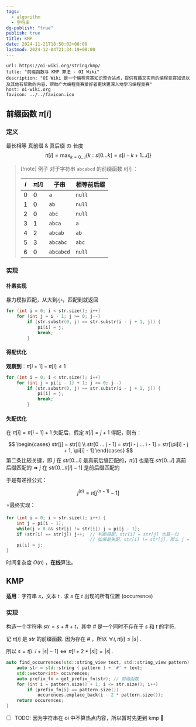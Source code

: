 ```yaml
---
tags:
  - algorithm
  - 字符串
dg-publish: "true"
publish: true
title: KMP
date: 2024-11-21T18:50:02+08:00
lastmod: 2024-12-04T21:34:19+08:00
---
```


```cardlink
url: https://oi-wiki.org/string/kmp/
title: "前缀函数与 KMP 算法 - OI Wiki"
description: "OI Wiki 是一个编程竞赛知识整合站点，提供有趣又实用的编程竞赛知识以及其他有帮助的内容，帮助广大编程竞赛爱好者更快更深入地学习编程竞赛"
host: oi-wiki.org
favicon: ../../favicon.ico
```

## 前缀函数 $\pi[i]$

### 定义

最长相等 真前缀 & 真后缀 の 长度
$$
\pi[i] = \max_{k=0...i}\{{k: s[0 ... k] = s[i - k + 1 ... i]}\}
$$

> [!note] 例子
> 对于字符串 `abcabcd` 的前缀函数 $\pi[i]$ ：
> 
> | $i$ | $\pi[i]$ | 子串        | 相等前后缀  |
> | --- | -------- | --------- | ------ |
> | 0   | 0        | `a`       | `null` |
> | 1   | 0        | `ab`      | `null` |
> | 2   | 0        | `abc`     | `null` |
> | 3   | 1        | `abca`    | `a`    |
> | 4   | 2        | `abcab`   | `ab`   |
> | 5   | 3        | `abcabc`  | `abc`  |
> | 6   | 0        | `abcabcd` | `null` |

### 实现

#### 朴素实现

暴力模拟匹配，从大到小，匹配到就返回

```cpp
for (int i = 0; i < str.size(); i++)
	for (int j = i - 1; j >= 0; j--)
		if (str.substr(0, j) == str.substr(i - j + 1, j)) {
			pi[i] = j;
			break;
		}
```

#### 得配优化

**观察到**：$\pi[i + 1] - \pi[i] \le 1$

```cpp
for (int i = 0; i < str.size(); i++)
	for (int j = pi[i - 1] + 1; j >= 0; j--)
		if (str.substr(0, j) == str.substr(i - j + 1, j)) {
			pi[i] = j;
			break;
		}
```

#### 失配优化

在 $\pi[i] = \pi[i - 1] + 1$ 失配后，假定 $\pi[i] = j + 1$ 得配，则有：

$$
\begin{cases}
str[j] = str[i] \\
str[0 ... j - 1] = str[i - j ... i - 1] = str[\pi[i] - j + 1, \pi[i] - 1]
\end{cases}
$$
第二条比较关键，即 $j$ 在 $str[0 ... i]$ 是真前后缀匹配的，$\pi[i]$ 也是在 $str[0 ... i]$ 真前后缀匹配的
$\Rightarrow$ $j$ 在 $str[0 ... \pi[i] - 1]$ 是前后缀匹配的

于是有递推公式：

$$
j^{(n)} = \pi[j^{(n - 1)} - 1]
$$

:star:最终实现：

```cpp
for (int i = 0; i < str.size(); i++) {
	int j = pi[i - 1];
	while(j > 0 && str[j] != str[i]) j = pi[j - 1];
	if (str[i] == str[j]) j++;  // 判断得配，str[i] = str[j] 也算一位
                                // 如果是失配，str[i] != str[j]，那么 j = 0 不用 ++
	pi[i] = j;
}
```

时间复杂度 $O(n)$ ，**在线**算法。

## KMP

**适用**：字符串 $s$，文本 $t$ . 求 $s$ 在 $t$ 出现的所有位置 (occurrence)

### 实现

构造一个字符串 $str = s+\#+t$，其中 $\#$ 是一个同时不存在于 $s$ 和 $t$ 的字符.

记 $\pi[i]$  是 $str$ 的前缀函数. 因为存在 $\#$ ，所以 $\forall i, \pi[i] \le \left| s \right|$ .

所以 $s = t[i .. i + \left| s \right| - 1] \Leftrightarrow \pi[i + 2 * \left| s \right|] = \left| s \right|$ .

```cpp
auto find_occurrences(std::string_view text, std::string_view pattern) -> std::vector<int> {
	auto str = std::string { pattern } + '#' + text;
	std::vector<int> occurences;
	auto prefix_fn = get_prefix_fn(str); // 前缀函数
	for (int i = pattern.size() + 1; i <= str.size(); i++)
		if (prefix_fn[i] == pattern.size())
			occurences.emplace_back(i - 2 * pattern.size());
	return occurences;
}
```


- [ ] TODO: 因为字符串在 oi 中不算热点内容，所以暂时先更到 kmp 🔽 